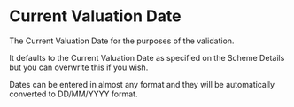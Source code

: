 # Current Valuation Date

The Current Valuation Date for the purposes of the validation.

It defaults to the Current Valuation Date as specified on the Scheme
Details but you can overwrite this if you wish.

Dates can be entered in almost any format and they will be automatically
converted to DD/MM/YYYY format.
